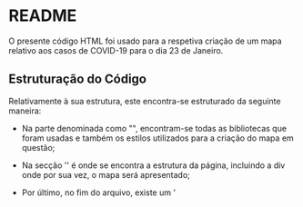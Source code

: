 # README

O presente código HTML foi usado para a respetiva criação de um mapa relativo aos casos de COVID-19 para o dia 23 de Janeiro.

## Estruturação do Código

Relativamente à sua estrutura, este encontra-se estruturado da seguinte maneira:

- Na parte denominada como "<head>", encontram-se todas as bibliotecas que foram usadas e também os estilos utilizados para a criação do mapa em questão;

- Na secção '<body>' é onde se encontra a estrutura da página, incluindo a div onde por sua vez, o mapa será apresentado;

- Por último, no fim do arquivo, existe um '<script>', contendo o código JavaScript, sendo este o responsável pela configuração do mapa a exibir.

## Configurações

- 'L.map('map').setView([38.749, -9.155], 13)' -> Faz com que o mapa inicie, definindo a sua localização e ainda o nível de zoom pretendido;

- 'L.tileLayer' -> Faz com que se adicione uma layer do OpenStreetMap ao mapa a exibir;

- 'L.tileLayer.wms' -> Faz com que se adicione uma layer WMS do GeoServer ao mapa, sendo que foi necessário a utilização de uma shapefile relativa aos concelhos de Portugal continental, tendo sido esta previamente criada.

## Cores e Estilos do Mapa

- Utilização da função 'getcor10k(d)' para a atribuição de cores, tendo por base o número de casos de COVID-19 por 10.000 habitantes;

- Para a definição do estilo dos polígonos presentes no mapa, com base mais uma vez, nos dados de COVID-19 por 10.000 habitantes, recorreu-se ao uso da função 'estilo10k(feature)'.

## Criação de Layers

- 'L.geoJSON(casos10kData)' permite a criação de uma layer (polígonos) no mapa, usando os dados geoJSON relativos aos casos COVID-19 por 10.000 habitantes;

- 'L.markerClusterGroup()' permite a criação de clusters, de modo a permitir a visualização dos marcadores referentes aos casos de COVID-19, criando assim clusters (pontos) com o número de casos ao se agruparem ao longo do mapa.

## Controlos e Legenda

- 'L.control.scale()' -> Permite adicionar uma escala ao mapa criado;

- 'L.control.layers' -> Permite selecionar a camada a visualizar;

- 'L.control({position: 'bottomright')}' -> Permite que a legenda esteja disposta na parte inferior direita do mapa ao ser exibido.

## Funcionalidades do Mapa

- A iniciação do mapa em questão é feita através do uso do Leaflet;
- A layer do OpenStreetMap é considerada como sendo uma layer base, tendo esta de ser carregada e adicionada ao mapa;
- O mesmo acontece com a layer referente aos concelhos (denominada como CONCELHOS), dado que também tem de ser carregada, porém a partir de um servido WMS, servidor este que recolhe informação ao GeoServer;
- O mapa apresenta também funções de estilo e de interação com uma layer em questão, sendo esta a dos casos por 10 mil habitantes. Estas mesmas funções são então orientadas para se criar um determinado estilo e ainda um conjunto de ações, para desta forma, definir a cor dos polígonos a formar, tendo estes a base relativa ao número de casos COVID-19. Apresentam ainda ações como por exemplo o evidenciar dos polígonos ao se mover o rato por cima dos mesmos;
- Relativamente à layer dos casos por 10 mil habitantes, esta é por sua vez, criada com base em dados geoJSON, sendo também definido um dado estilo e conjunto de ações para a mesma, sendo posteriormente adicionada ao mapa a exibir;
- Os marcadores (markers) também são outro ponto fundamental para ser adicionado e apresentado no mapa, dado que dizem respeito aos casos de COVID-19, sendo estes criados mais uma vez, com base em dados geoJSON. Posteriormente estes são agregados usando-se uma extensão específica: Leaflet.MarkerCluster;
- Há a criação de uma legenda, estando esta localizada no canto inferior direito do mapa. Esta irá possibilitar uma melhor clareza e interpretação na análise dos dados (casos COVID-19) apresentados no mapa;
- O mapa apresenta também funções de  zoom e de destacamento, ou seja, são criadas funções de maneira que seja possível o destacar de dados polígonos ao se mover o rato por cima, e ainda, caso necessário, o seu ajustamento;
- Os controlos de layer são criados para ser possível a alternação entre a layer base e a de sobreposição;
- Para uma fácil interpretação dos dados ao nível do concelho, foi necessário a criação de um controlo de informações, sendo este exibido de forma a apresentar informações sobre um determinado concelho.
